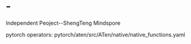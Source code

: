 # -
Independent Peoject--ShengTeng Mindspore


pytorch operators: pytorch/aten/src/ATen/native/native_functions.yaml
